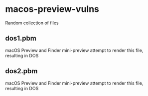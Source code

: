 # macos-preview-vulns
Random collection of files

## dos1.pbm
macOS Preview and Finder mini-preview attempt to render this file, resulting in DOS

## dos2.pbm
macOS Preview and Finder mini-preview attempt to render this file, resulting in DOS
